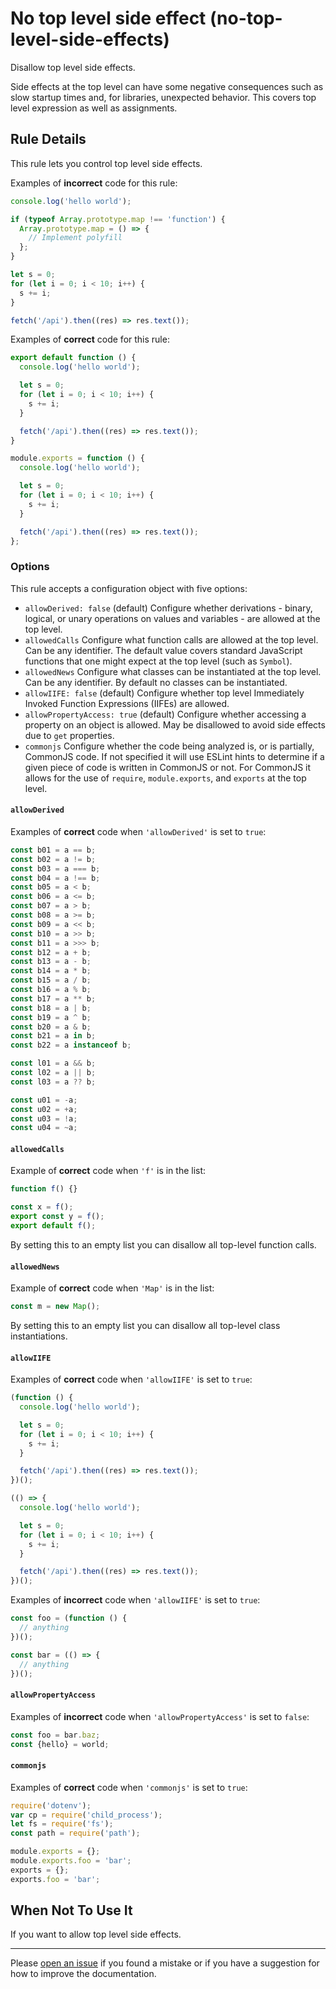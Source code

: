 <!-- SPDX-License-Identifier: CC-BY-4.0 -->

# No top level side effect (no-top-level-side-effects)

Disallow top level side effects.

Side effects at the top level can have some negative consequences such as slow
startup times and, for libraries, unexpected behavior. This covers top level
expression as well as assignments.

## Rule Details

This rule lets you control top level side effects.

Examples of **incorrect** code for this rule:

```javascript
console.log('hello world');
```

```javascript
if (typeof Array.prototype.map !== 'function') {
  Array.prototype.map = () => {
    // Implement polyfill
  };
}
```

```javascript
let s = 0;
for (let i = 0; i < 10; i++) {
  s += i;
}
```

```javascript
fetch('/api').then((res) => res.text());
```

Examples of **correct** code for this rule:

```javascript
export default function () {
  console.log('hello world');

  let s = 0;
  for (let i = 0; i < 10; i++) {
    s += i;
  }

  fetch('/api').then((res) => res.text());
}
```

```javascript
module.exports = function () {
  console.log('hello world');

  let s = 0;
  for (let i = 0; i < 10; i++) {
    s += i;
  }

  fetch('/api').then((res) => res.text());
};
```

### Options

This rule accepts a configuration object with five options:

- `allowDerived: false` (default) Configure whether derivations - binary,
  logical, or unary operations on values and variables - are allowed at the top
  level.
- `allowedCalls` Configure what function calls are allowed at the top level. Can
  be any identifier. The default value covers standard JavaScript functions that
  one might expect at the top level (such as `Symbol`).
- `allowedNews` Configure what classes can be instantiated at the top level. Can
  be any identifier. By default no classes can be instantiated.
- `allowIIFE: false` (default) Configure whether top level Immediately Invoked
  Function Expressions (IIFEs) are allowed.
- `allowPropertyAccess: true` (default) Configure whether accessing a property
  on an object is allowed. May be disallowed to avoid side effects due to `get`
  properties.
- `commonjs` Configure whether the code being analyzed is, or is partially,
  CommonJS code. If not specified it will use ESLint hints to determine if a
  given piece of code is written in CommonJS or not. For CommonJS it allows for
  the use of `require`, `module.exports`, and `exports` at the top level.

#### `allowDerived`

Examples of **correct** code when `'allowDerived'` is set to `true`:

```javascript
const b01 = a == b;
const b02 = a != b;
const b03 = a === b;
const b04 = a !== b;
const b05 = a < b;
const b06 = a <= b;
const b07 = a > b;
const b08 = a >= b;
const b09 = a << b;
const b10 = a >> b;
const b11 = a >>> b;
const b12 = a + b;
const b13 = a - b;
const b14 = a * b;
const b15 = a / b;
const b16 = a % b;
const b17 = a ** b;
const b18 = a | b;
const b19 = a ^ b;
const b20 = a & b;
const b21 = a in b;
const b22 = a instanceof b;

const l01 = a && b;
const l02 = a || b;
const l03 = a ?? b;

const u01 = -a;
const u02 = +a;
const u03 = !a;
const u04 = ~a;
```

#### `allowedCalls`

Example of **correct** code when `'f'` is in the list:

```javascript
function f() {}

const x = f();
export const y = f();
export default f();
```

By setting this to an empty list you can disallow all top-level function calls.

#### `allowedNews`

Example of **correct** code when `'Map'` is in the list:

```javascript
const m = new Map();
```

By setting this to an empty list you can disallow all top-level class
instantiations.

#### `allowIIFE`

Examples of **correct** code when `'allowIIFE'` is set to `true`:

```javascript
(function () {
  console.log('hello world');

  let s = 0;
  for (let i = 0; i < 10; i++) {
    s += i;
  }

  fetch('/api').then((res) => res.text());
})();
```

```javascript
(() => {
  console.log('hello world');

  let s = 0;
  for (let i = 0; i < 10; i++) {
    s += i;
  }

  fetch('/api').then((res) => res.text());
})();
```

Examples of **incorrect** code when `'allowIIFE'` is set to `true`:

```javascript
const foo = (function () {
  // anything
})();
```

```javascript
const bar = (() => {
  // anything
})();
```

#### `allowPropertyAccess`

Examples of **incorrect** code when `'allowPropertyAccess'` is set to `false`:

```javascript
const foo = bar.baz;
const {hello} = world;
```

#### `commonjs`

Examples of **correct** code when `'commonjs'` is set to `true`:

```javascript
require('dotenv');
var cp = require('child_process');
let fs = require('fs');
const path = require('path');

module.exports = {};
module.exports.foo = 'bar';
exports = {};
exports.foo = 'bar';
```

## When Not To Use It

If you want to allow top level side effects.

---

Please [open an issue] if you found a mistake or if you have a suggestion for
how to improve the documentation.

[open an issue]: https://github.com/ericcornelissen/eslint-plugin-top/issues/new?labels=documentation&template=documentation.md
